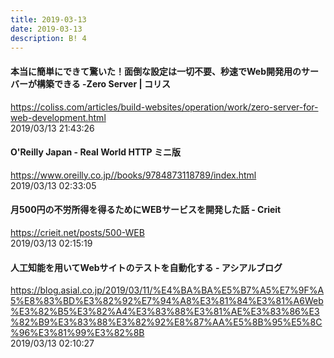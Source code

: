 ```yaml
---
title: 2019-03-13
date: 2019-03-13
description: B! 4
---
```


#### 本当に簡単にできて驚いた！面倒な設定は一切不要、秒速でWeb開発用のサーバーが構築できる -Zero Server | コリス
https://coliss.com/articles/build-websites/operation/work/zero-server-for-web-development.html<br>
2019/03/13 21:43:26<br>


#### O'Reilly Japan - Real World HTTP ミニ版
https://www.oreilly.co.jp//books/9784873118789/index.html<br>
2019/03/13 02:33:05<br>


#### 月500円の不労所得を得るためにWEBサービスを開発した話 - Crieit
https://crieit.net/posts/500-WEB<br>
2019/03/13 02:15:19<br>


#### 人工知能を用いてWebサイトのテストを自動化する - アシアルブログ
https://blog.asial.co.jp/2019/03/11/%E4%BA%BA%E5%B7%A5%E7%9F%A5%E8%83%BD%E3%82%92%E7%94%A8%E3%81%84%E3%81%A6Web%E3%82%B5%E3%82%A4%E3%83%88%E3%81%AE%E3%83%86%E3%82%B9%E3%83%88%E3%82%92%E8%87%AA%E5%8B%95%E5%8C%96%E3%81%99%E3%82%8B<br>
2019/03/13 02:10:27<br>


